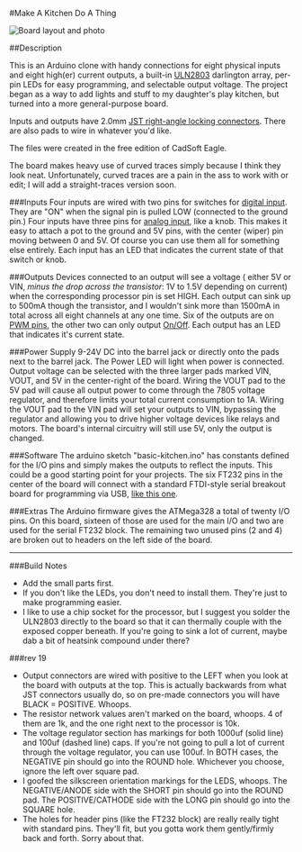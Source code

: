 #Make A Kitchen Do A Thing

![Board layout and photo](http://dl.dropbox.com/u/126001/circuits/kitchen-layout_and_board.jpg)


##Description

This is an Arduino clone with handy connections for eight physical inputs and eight high(er) current outputs, a built-in [ULN2803](http://www.ti.com/lit/ds/symlink/uln2803a.pdf) darlington array, per-pin LEDs for easy programming, and selectable output voltage.  The project began as a way to add lights and stuff to my daughter's play kitchen, but turned into a more general-purpose board.

Inputs and outputs have 2.0mm [JST right-angle locking connectors](http://media.digikey.com/pdf/Data%20Sheets/JST%20PDFs/PH%20Series.pdf).  There are also pads to wire in whatever you'd like.

The files were created in the free edition of CadSoft Eagle.

The board makes heavy use of curved traces simply because I think they look neat.  Unfortunately, curved traces are a pain in the ass to work with or edit;   I will add a straight-traces version soon.

###Inputs
Four inputs are wired with two pins for switches for [digital input](http://arduino.cc/en/Reference/digitalRead).  They are "ON" when the signal pin is pulled LOW (connected to the ground pin.) Four inputs have three pins for [analog input](http://arduino.cc/en/Reference/analogRead), like a knob.  This makes it easy to attach a pot to the ground and 5V pins, with the center (wiper) pin moving between 0 and 5V.  Of course you can use them all for something else entirely.  Each input has an LED that indicates the current state of that switch or knob.

###Outputs
Devices connected to an output will see a voltage ( either 5V or VIN, *minus the drop across the transistor*: 1V to 1.5V depending on current) when the corresponding processor pin is set HIGH.  Each output can sink up to 500mA though the transistor, and I wouldn't sink more than 1500mA in total across all eight channels at any one time.  Six of the outputs are on [PWM pins](http://arduino.cc/en/Reference/analogWrite), the other two can only output [On/Off](http://arduino.cc/en/Reference/digitalWrite).  Each output has an LED that indicates it's current state.

###Power
Supply 9-24V DC into the barrel jack or directly onto the pads next to the barrel jack.  The Power LED will light when power is connected.
Output voltage can be selected with the three larger pads marked VIN, VOUT, and 5V in the center-right of the board.
Wiring the VOUT pad to the 5V pad will cause all output power to come through the 7805 voltage regulator, and therefore limits your total current consumption to 1A.
Wiring the VOUT pad to the VIN pad will set your outputs to VIN, bypassing the regulator and allowing you to drive higher voltage devices like relays and motors.  The board's internal circuitry will still use 5V, only the output is changed.

###Software
The arduino sketch "basic-kitchen.ino" has constants defined for the I/O pins and simply makes the outputs to reflect the inputs.  This could be a good starting point for your projects.
The six FT232 pins in the center of the board will connect with a standard FTDI-style serial breakout board for programming via USB, [like this one](http://www.sparkfun.com/products/9716).

###Extras
The Arduino firmware gives the ATMega328 a total of twenty I/O pins.  On this board, sixteen of those are used for the main I/O and two are used for the serial FT232 block.  The remaining two unused pins (2 and 4) are broken out to headers on the left side of the board.

----

###Build Notes
* Add the small parts first.
* If you don't like the LEDs, you don't need to install them.   They're just to make programming easier.
* I like to use a chip socket for the processor, but I suggest you solder the ULN2803 directly to the board so that it can thermally couple with the exposed copper beneath.  If you're going to sink a lot of current, maybe dab a bit of heatsink compound under there?

###rev 19
* Output connectors are wired with positive to the LEFT when you look at the board with outputs at the top.  This is actually backwards from what JST connectors usually do, so on pre-made connectors you will have BLACK = POSITIVE.  Whoops.
* The resistor network values aren't marked on the board, whoops.  4 of them are 1k, and the one right next to the processor is 10k.
* The voltage regulator section has markings for both 1000uf (solid line) and 100uf (dashed line) caps. If you're not going to pull a lot of current through the voltage regulator, you can use 100uf.  In BOTH cases, the NEGATIVE pin should go into the ROUND hole.  Whichever you choose, ignore the left over square pad.
* I goofed the silkscreen orientation markings for the LEDS, whoops.  The NEGATIVE/ANODE side with the SHORT pin should go into the ROUND pad.  The POSITIVE/CATHODE side with the LONG pin should go into the SQUARE hole.
* The holes for header pins (like the FT232 block) are really really tight with standard pins.  They'll fit, but you gotta work them gently/firmly back and forth.  Sorry about that.